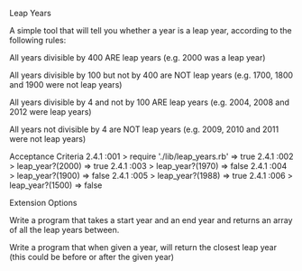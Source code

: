 Leap Years



A simple tool that will tell you whether a year is a leap year, according to the following rules:

All years divisible by 400 ARE leap years (e.g. 2000 was a leap year)

All years divisible by 100 but not by 400 are NOT leap years (e.g. 1700, 1800 and 1900 were not leap years)

All years divisible by 4 and not by 100 ARE leap years (e.g. 2004, 2008 and 2012 were leap years)

All years not divisible by 4 are NOT leap years (e.g. 2009, 2010 and 2011 were not leap years)



Acceptance Criteria
2.4.1 :001 > require './lib/leap_years.rb'
 => true
2.4.1 :002 > leap_year?(2000)
 => true
2.4.1 :003 > leap_year?(1970)
 => false
2.4.1 :004 > leap_year?(1900)
 => false
2.4.1 :005 > leap_year?(1988)
 => true
2.4.1 :006 > leap_year?(1500)
 => false



Extension Options

Write a program that takes a start year and an end year and returns an array of all the leap years between.

Write a program that when given a year, will return the closest leap year (this could be before or after the given year)